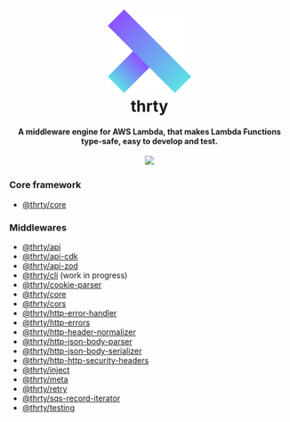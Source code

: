 <h1 align="center">
  <img src="assets/logo.svg" alt="thirty" width="150">
  <br>
  thrty
  <br>
</h1>

<h4 align="center">A middleware engine for AWS Lambda, that makes Lambda Functions type-safe, easy to develop and test.</h4>

<p align="center">
  <img src="https://github.com/thrty-org/thrty/actions/workflows/checks.yml/badge.svg">
</p>

### Core framework
- [@thrty/core](/packages/core/README.md)

### Middlewares
- [@thrty/api](/packages/api/README.md)
- [@thrty/api-cdk](/packages/api-cdk/README.md)
- [@thrty/api-zod](/packages/api-zod/README.md)
- [@thrty/cli](/packages/cli/README.md) (work in progress)
- [@thrty/cookie-parser](/packages/cookie-parser/README.md)
- [@thrty/core](/packages/core/README.md)
- [@thrty/cors](/packages/cors/README.md)
- [@thrty/http-error-handler](/packages/http-error-handler/README.md)
- [@thrty/http-errors](/packages/http-errors/README.md)
- [@thrty/http-header-normalizer](/packages/http-header-normalizer/README.md)
- [@thrty/http-json-body-parser](/packages/http-json-body-parser/README.md)
- [@thrty/http-json-body-serializer](/packages/http-json-body-serializer/README.md)
- [@thrty/http-http-security-headers](/packages/http-http-security-headers/README.md)
- [@thrty/inject](/packages/inject/README.md)
- [@thrty/meta](/packages/meta/README.md)
- [@thrty/retry](/packages/retry/README.md)
- [@thrty/sqs-record-iterator](/packages/sqs-record-iterator/README.md)
- [@thrty/testing](/packages/testing/README.md)
